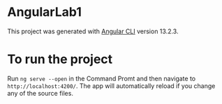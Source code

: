 # AngularLab1

This project was generated with [Angular CLI](https://github.com/angular/angular-cli) version 13.2.3.

# To run the project 

 Run  `ng serve --open` in the Command Promt and then navigate to `http://localhost:4200/`. 
 The app will automatically reload if you change any of the source files.

